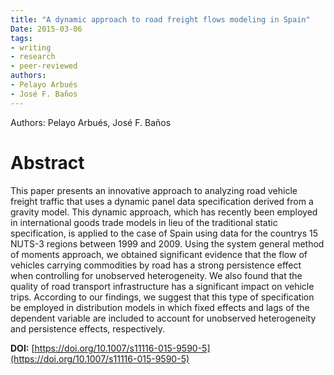 ```yaml
---
title: "A dynamic approach to road freight flows modeling in Spain"
Date: 2015-03-06
tags:
- writing
- research
- peer-reviewed
authors:
- Pelayo Arbués
- José F. Baños
---
```


Authors: Pelayo Arbués, José F. Baños

# Abstract

This paper presents an innovative approach to analyzing road vehicle freight traffic that uses a dynamic panel data specification derived from a gravity model. This dynamic approach, which has recently been employed in international goods trade models in lieu of the traditional static specification, is applied to the case of Spain using data for the countrys 15 NUTS-3 regions between 1999 and 2009. Using the system general method of moments approach, we obtained significant evidence that the flow of vehicles carrying commodities by road has a strong persistence effect when controlling for unobserved heterogeneity. We also found that the quality of road transport infrastructure has a significant impact on vehicle trips. According to our findings, we suggest that this type of specification be employed in distribution models in which fixed effects and lags of the dependent variable are included to account for unobserved heterogeneity and persistence effects, respectively.

**DOI:** [https://doi.org/10.1007/s11116-015-9590-5](https://doi.org/10.1007/s11116-015-9590-5)
